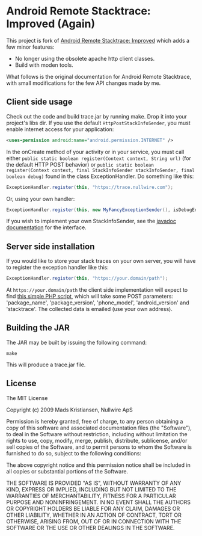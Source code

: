 Android Remote Stacktrace: Improved (Again)
===========================================

This project is fork of [Android Remote Stacktrace: Improved][1] which adds a few minor features:

 * No longer using the obsolete apache http client classes.
 * Build with moden tools.
 
What follows is the original documentation for Android Remote Stacktrace, with small modifications for the few API changes made by me.

## Client side usage

Check out the code and build trace.jar by running make.
Drop it into your project's libs dir.
If you use the default `HttpPostStackInfoSender`, you must enable internet access for your application:

```xml
<uses-permission android:name="android.permission.INTERNET" />
```

In the onCreate method of your activity or in your service, you must call either `public static boolean register(Context context, String url)` (for the default HTTP POST behavior) or `public static boolean register(Context context, final StackInfoSender stackInfoSender, final boolean debug)` found in the class ExceptionHandler. Do something like this:

```java
ExceptionHandler.register(this, "https://trace.nullwire.com");
```

Or, using your own handler:

```java
ExceptionHandler.register(this, new MyFancyExceptionSender(), isDebugEnabled);
```

If you wish to implement your own StackInfoSender, see the [javadoc documentation](http://pretz.github.com/improved-android-remote-stacktrace/javadoc/index.html?com/nullwire/trace/StackInfoSender.html) for the interface.

## Server side installation

If you would like to store your stack traces on your own server, you will have to register the exception handler like this:

```java
ExceptionHandler.register(this, "https://your.domain/path"); 
```

At `https://your.domain/path` the client side implementation will expect to find [this simple PHP script](https://github.com/a1291762/improved-android-remote-stacktrace/blob/master/server/_crash/collect.php), which will take some POST parameters: 'package_name', 'package_version', 'phone_model', 'android_version' and 'stacktrace'. The collected data is emailed (use your own address).

## Building the JAR

The JAR may be built by issuing the following command:

    make

This will produce a trace.jar file.

## License


The MIT License

Copyright (c) 2009 Mads Kristiansen, Nullwire ApS

Permission is hereby granted, free of charge, to any person obtaining a copy of this software and associated documentation files (the "Software"), to deal in the Software without restriction, including without limitation the rights to use, copy, modify, merge, publish, distribute, sublicense, and/or sell copies of the Software, and to permit persons to whom the Software is furnished to do so, subject to the following conditions:

The above copyright notice and this permission notice shall be included in all copies or substantial portions of the Software.

THE SOFTWARE IS PROVIDED "AS IS", WITHOUT WARRANTY OF ANY KIND, EXPRESS OR IMPLIED, INCLUDING BUT NOT LIMITED TO THE WARRANTIES OF MERCHANTABILITY, FITNESS FOR A PARTICULAR PURPOSE AND NONINFRINGEMENT. IN NO EVENT SHALL THE AUTHORS OR COPYRIGHT HOLDERS BE LIABLE FOR ANY CLAIM, DAMAGES OR OTHER LIABILITY, WHETHER IN AN ACTION OF CONTRACT, TORT OR OTHERWISE, ARISING FROM, OUT OF OR IN CONNECTION WITH THE SOFTWARE OR THE USE OR OTHER DEALINGS IN THE SOFTWARE.


[1]: https://github.com/Pretz/improved-android-remote-stacktrace
